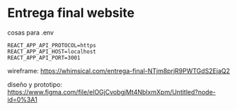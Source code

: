 # Entrega final website

cosas para .env

```
REACT_APP_API_PROTOCOL=https
REACT_APP_API_HOST=localhost
REACT_APP_API_PORT=3001
```

wireframe: https://whimsical.com/entrega-final-NTjm8prjR9PWTGdS2EjaQ2

diseño y prototipo: https://www.figma.com/file/elOGjCvobgjMt4NbIxmXpm/Untitled?node-id=0%3A1